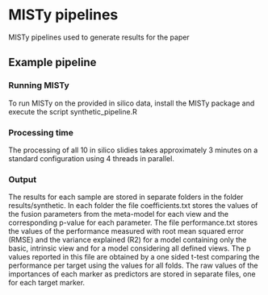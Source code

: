 # MISTy pipelines
MISTy pipelines used to generate results for the paper


## Example pipeline

### Running MISTy
To run MISTy on the provided in silico data, install the MISTy package and execute the script synthetic_pipeline.R

### Processing time
The processing of all 10 in silico slidies takes approximately 3 minutes on a standard configuration using 4 threads in parallel.

### Output
The results for each sample are stored in separate folders in the folder results/synthetic. In each folder the file coefficients.txt stores the values of the fusion parameters from the meta-model for each view and the corresponding p-value for each parameter. The file performance.txt stores the values of the performance measured with root mean squared error (RMSE) and the variance explained (R2) for a model containing only the basic, intrinsic view and for a model considering all defined views. The p values reported in this file are obtained by a one sided t-test comparing the performance per target using the values for all folds. The raw values of the importances of each marker as predictors are stored in separate files, one for each target marker.